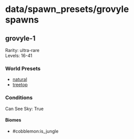 # data/spawn_presets/grovyle spawns  
  
## grovyle-1  
Rarity: ultra-rare  
Levels: 16-41  
  
### World Presets  
* [natural](/data/spawn_data/natural.md)  
* [treetop](/data/spawn_data/treetop.md)  
  
### Conditions  
Can See Sky: True  
  
#### Biomes  
  * #cobblemon:is_jungle
  
